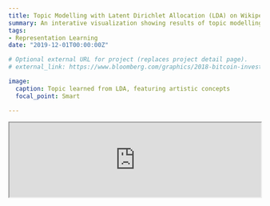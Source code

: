 ```yaml
---
title: Topic Modelling with Latent Dirichlet Allocation (LDA) on Wikipedia Articles
summary: An interative visualization showing results of topic modelling on 33k Wikipedia articles
tags:
- Representation Learning
date: "2019-12-01T00:00:00Z"

# Optional external URL for project (replaces project detail page).
# external_link: https://www.bloomberg.com/graphics/2018-bitcoin-investment/

image:
  caption: Topic learned from LDA, featuring artistic concepts
  focal_point: Smart

---
```

<iframe width="100%" height="150" name="iframe" src="https://raw.githack.com/nhuang37/academic-kickstart/master/content/project/LDA/LDAvis_all.html"></iframe>


